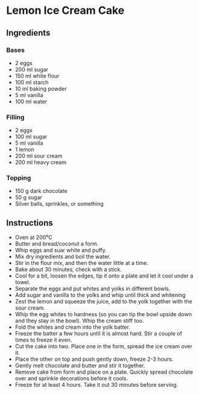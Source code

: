 
# Lemon Ice Cream Cake

## Ingredients

### Bases
- 2 eggs
- 200 ml sugar
- 150 ml white flour
- 100 ml starch
- 10 ml baking powder
- 5 ml vanilla
- 100 ml water

### Filling
- 2 eggs
- 100 ml sugar
- 5 ml vanilla
- 1 lemon
- 200 ml sour cream
- 200 ml heavy cream

### Topping
- 150 g dark chocolate
- 50 g sugar
- Silver balls, sprinkles, or something

## Instructions

- Oven at 200⁰C
- Butter and bread/coconut a form.
- Whip eggs and suar white and puffy.
- Mix dry ingredients and boil the water.
- Stir in the flour mix, and then the water little at a time.
- Bake about 30 minutes, check with a stick.
- Cool for a bit, loosen the edges, tip it onto a plate and let it cool under a towel.
- Separate the eggs and put whites and yolks in different bowls.
- Add sugar and vanilla to the yolks and whip until thick and whitening
- Zest the lemon and squeeze the juice, add to the yolk together with the sour cream.
- Whip the egg whites to hardness (so you can tip the bowl upside down and they stay in the bowl). Whip the cream stiff too.
- Fold the whites and cream into the yolk batter.
- Freeze the batter a few hours until it is almost hard. Stir a couple of times to freeze it even.
- Cut the cake into two. Place one in the form, spread the ice cream over it.
- Place the other on top and push gently down, freeze 2-3 hours.
- Gently melt chocolate and butter and stir it together.
- Remove cake from form and place on a plate. Quickly spread chocolate over and sprinkle decorations before it cools.
- Freeze for at least 4 hours. Take it out 30 minutes before serving.

